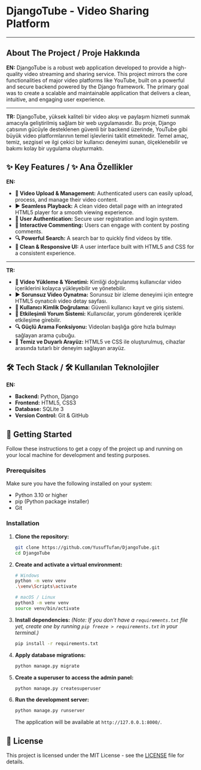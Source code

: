 
# DjangoTube - Video Sharing Platform

---

## About The Project / Proje Hakkında

**EN:** DjangoTube is a robust web application developed to provide a high-quality video streaming and sharing service. This project mirrors the core functionalities of major video platforms like YouTube, built on a powerful and secure backend powered by the Django framework. The primary goal was to create a scalable and maintainable application that delivers a clean, intuitive, and engaging user experience.

-----

**TR:** DjangoTube, yüksek kaliteli bir video akışı ve paylaşım hizmeti sunmak amacıyla geliştirilmiş sağlam bir web uygulamasıdır. Bu proje, Django çatısının gücüyle desteklenen güvenli bir backend üzerinde, YouTube gibi büyük video platformlarının temel işlevlerini taklit etmektedir. Temel amaç, temiz, sezgisel ve ilgi çekici bir kullanıcı deneyimi sunan, ölçeklenebilir ve bakımı kolay bir uygulama oluşturmaktı.

## ✨ Key Features / ✨ Ana Özellikler

**EN:**

  - **🎥 Video Upload & Management:** Authenticated users can easily upload, process, and manage their video content.
  - **▶️ Seamless Playback:** A clean video detail page with an integrated HTML5 player for a smooth viewing experience.
  - **👤 User Authentication:** Secure user registration and login system.
  - **💬 Interactive Commenting:** Users can engage with content by posting comments.
  - **🔍 Powerful Search:** A search bar to quickly find videos by title.
  - **🎨 Clean & Responsive UI:** A user interface built with HTML5 and CSS for a consistent experience.

-----

**TR:**

  - **🎥 Video Yükleme & Yönetimi:** Kimliği doğrulanmış kullanıcılar video içeriklerini kolayca yükleyebilir ve yönetebilir.
  - **▶️ Sorunsuz Video Oynatma:** Sorunsuz bir izleme deneyimi için entegre HTML5 oynatıcılı video detay sayfası.
  - **👤 Kullanıcı Kimlik Doğrulama:** Güvenli kullanıcı kayıt ve giriş sistemi.
  - **💬 Etkileşimli Yorum Sistemi:** Kullanıcılar, yorum göndererek içerikle etkileşime girebilir.
  - **🔍 Güçlü Arama Fonksiyonu:** Videoları başlığa göre hızla bulmayı sağlayan arama çubuğu.
  - **🎨 Temiz ve Duyarlı Arayüz:** HTML5 ve CSS ile oluşturulmuş, cihazlar arasında tutarlı bir deneyim sağlayan arayüz.

## 🛠️ Tech Stack / 🛠️ Kullanılan Teknolojiler

**EN:**

  - **Backend:** Python, Django
  - **Frontend:** HTML5, CSS3
  - **Database:** SQLite 3
  - **Version Control:** Git & GitHub


## 🚀 Getting Started

Follow these instructions to get a copy of the project up and running on your local machine for development and testing purposes.

### Prerequisites

Make sure you have the following installed on your system:

  - Python 3.10 or higher
  - pip (Python package installer)
  - Git

### Installation

1.  **Clone the repository:**

    ```sh
    git clone https://github.com/YusufTufan/DjangoTube.git
    cd DjangoTube
    ```

2.  **Create and activate a virtual environment:**

    ```sh
    # Windows
    python -m venv venv
    .\venv\Scripts\activate

    # macOS / Linux
    python3 -m venv venv
    source venv/bin/activate
    ```

3.  **Install dependencies:**
    *(Note: If you don't have a `requirements.txt` file yet, create one by running `pip freeze > requirements.txt` in your terminal.)*

    ```sh
    pip install -r requirements.txt
    ```

4.  **Apply database migrations:**

    ```sh
    python manage.py migrate
    ```

5.  **Create a superuser to access the admin panel:**

    ```sh
    python manage.py createsuperuser
    ```

6.  **Run the development server:**

    ```sh
    python manage.py runserver
    ```

    The application will be available at `http://127.0.0.1:8000/`.

## 📜 License

This project is licensed under the MIT License - see the [LICENSE](LICENSE) file for details.
